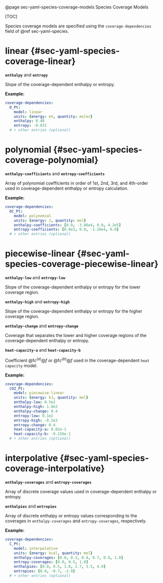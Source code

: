 @page sec-yaml-species-coverage-models Species Coverage Models

[TOC]

Species coverage models are specified using the `coverage-dependencies` field of
@ref sec-yaml-species.

# linear {#sec-yaml-species-coverage-linear}

<b>`enthalpy`</b> and <b>`entropy`</b>

Slope of the coverage-dependent enthalpy or entropy.

**Example:**

```yaml
coverage-dependencies:
  O_Pt:
    model: linear
    units: {energy: eV, quantity: molec}
    enthalpy: 0.48
    entropy: -0.031
  # + other entries (optional)
```

# polynomial {#sec-yaml-species-coverage-polynomial}

<b>`enthalpy-coefficients`</b> and <b>`entropy-coefficients`</b>

Array of polynomial coefficients in order of 1st, 2nd, 3rd, and
4th-order used in coverage-dependent enthalpy or entropy calculation.

**Example:**

```yaml
coverage-dependencies:
  OC_Pt:
    model: polynomial
    units: {energy: J, quantity: mol}
    enthalpy-coefficients: [0.0, -3.86e4, 0.0, 4.2e5]
    entropy-coefficients: [0.8e3, 0.0, -1.26e4, 0.0]
  # + other entries (optional)
```

# piecewise-linear {#sec-yaml-species-coverage-piecewise-linear}

<b>`enthalpy-low`</b> and <b>`entropy-low`</b>

Slope of the coverage-dependent enthalpy or entropy for the lower coverage region.

<b>`enthalpy-high`</b> and <b>`entropy-high`</b>

Slope of the coverage-dependent enthalpy or entropy for the higher coverage region.

<b>`enthalpy-change`</b> and <b>`entropy-change`</b>

Coverage that separates the lower and higher coverage regions of the
coverage-dependent enthalpy or entropy.

<b>`heat-capacity-a`</b> and <b>`heat-capacity-b`</b>

Coefficient @f$c^{(a)}@f$ or @f$c^{(b)}@f$ used in the coverage-dependent
`heat capacity` model.

**Example:**

```yaml
coverage-dependencies:
  CO2_Pt:
    model: piecewise-linear
    units: {energy: kJ, quantity: mol}
    enthalpy-low: 0.5e2
    enthalpy-high: 1.0e2
    enthalpy-change: 0.4
    entropy-low: 0.1e2
    entropy-high: -0.2e2
    entropy-change: 0.4
    heat-capacity-a: 0.02e-1
    heat-capacity-b: -0.156e-1
  # + other entries (optional)
```

# interpolative {#sec-yaml-species-coverage-interpolative}

<b>`enthalpy-coverages`</b> and <b>`entropy-coverages`</b>

Array of discrete coverage values used in coverage-dependent enthalpy or entropy.

<b>`enthalpies`</b> and <b>`entropies`</b>

Array of discrete enthalpy or entropy values corresponding to the
coverages in `enthalpy-coverages` and `entropy-coverages`, respectively.

**Example:**

```yaml
coverage-dependencies:
  C_Pt:
    model: interpolative
    units: {energy: kcal, quantity: mol}
    enthalpy-coverages: [0.0, 0.2, 0.4, 0.7, 0.9, 1.0]
    entropy-coverages: [0.0, 0.5, 1.0]
    enthalpies: [0.0, 0.5, 1.0, 2.7, 3.5, 4.0]
    entropies: [0.0, -0.7, -2.0]
  # + other entries (optional)
```
